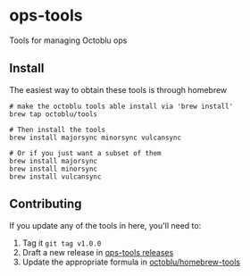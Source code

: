 # ops-tools

Tools for managing Octoblu ops

## Install

The easiest way to obtain these tools is through homebrew

```shell
# make the octoblu tools able install via 'brew install'
brew tap octoblu/tools

# Then install the tools
brew install majorsync minorsync vulcansync

# Or if you just want a subset of them
brew install majorsync
brew install minorsync
brew install vulcansync
```

## Contributing

If you update any of the tools in here, you'll need to:

1. Tag it `git tag v1.0.0`
2. Draft a new release in [ops-tools releases](https://github.com/octoblu/ops-tools/releases)
3. Update the appropriate formula in  [octoblu/homebrew-tools](https://github.com/octoblu/homebrew-tools)
